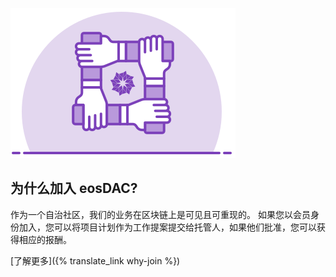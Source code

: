 ![为什么加入 eosDAC?](/assets/home/join-dac.svg)

为什么加入 eosDAC?
----------------

作为一个自治社区，我们的业务在区块链上是可见且可重现的。 如果您以会员身份加入，您可以将项目计划作为工作提案提交给托管人，如果他们批准，您可以获得相应的报酬。

[了解更多]({% translate_link why-join %})
